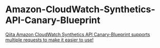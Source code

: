 # Amazon-CloudWatch-Synthetics-API-Canary-Blueprint

[Qiita Amazon CloudWatch Synthetics API Canary-Blueprint supports multiple requests to make it easier to use!](https://qiita.com/komikoni/items/31c65d5ea016290412c1)
